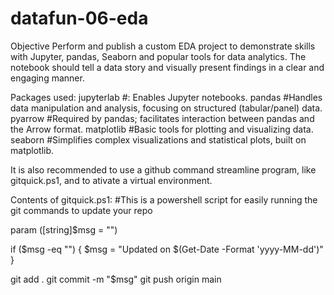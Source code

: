 # datafun-06-eda

Objective
Perform and publish a custom EDA project to demonstrate skills with Jupyter, pandas, Seaborn and popular tools for data analytics. The notebook should tell a data story and visually present findings in a clear and engaging manner.


Packages used:
jupyterlab #: Enables Jupyter notebooks.
pandas #Handles data manipulation and analysis, focusing on structured (tabular/panel) data.
pyarrow #Required by pandas; facilitates interaction between pandas and the Arrow format.
matplotlib #Basic tools for plotting and visualizing data.
seaborn #Simplifies complex visualizations and statistical plots, built on matplotlib.


It is also recommended to use a github command streamline program, like gitquick.ps1, and to ativate a virtual environment.

Contents of gitquick.ps1:
#This is a powershell script for easily running the git commands to update your repo

param ([string]$msg = "")

if ($msg -eq "") {
    $msg = "Updated on $(Get-Date -Format 'yyyy-MM-dd')"
}

git add .
git commit -m "$msg"
git push origin main

